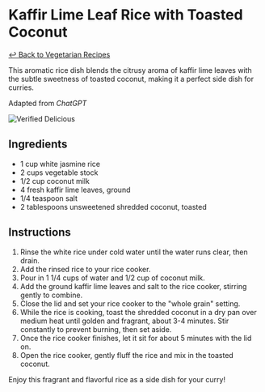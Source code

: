 # Kaffir Lime Leaf Rice with Toasted Coconut

[&larrhk; Back to Vegetarian Recipes](./README.md)

This aromatic rice dish blends the citrusy aroma of kaffir lime leaves with the subtle sweetness of toasted coconut, making it a perfect side dish for curries.

Adapted from _ChatGPT_

![Verified Delicious](https://badgen.net/badge/verified/delicious/228B22)

## Ingredients
- 1 cup white jasmine rice
- 2 cups vegetable stock
- 1/2 cup coconut milk
- 4 fresh kaffir lime leaves, ground
- 1/4 teaspoon salt
- 2 tablespoons unsweetened shredded coconut, toasted

## Instructions
1. Rinse the white rice under cold water until the water runs clear, then drain.
2. Add the rinsed rice to your rice cooker.
3. Pour in 1 1/4 cups of water and 1/2 cup of coconut milk.
4. Add the ground kaffir lime leaves and salt to the rice cooker, stirring gently to combine.
5. Close the lid and set your rice cooker to the "whole grain" setting.
6. While the rice is cooking, toast the shredded coconut in a dry pan over medium heat until golden and fragrant, about 3-4 minutes. Stir constantly to prevent burning, then set aside.
7. Once the rice cooker finishes, let it sit for about 5 minutes with the lid on.
8. Open the rice cooker, gently fluff the rice and mix in the toasted coconut.

Enjoy this fragrant and flavorful rice as a side dish for your curry!
